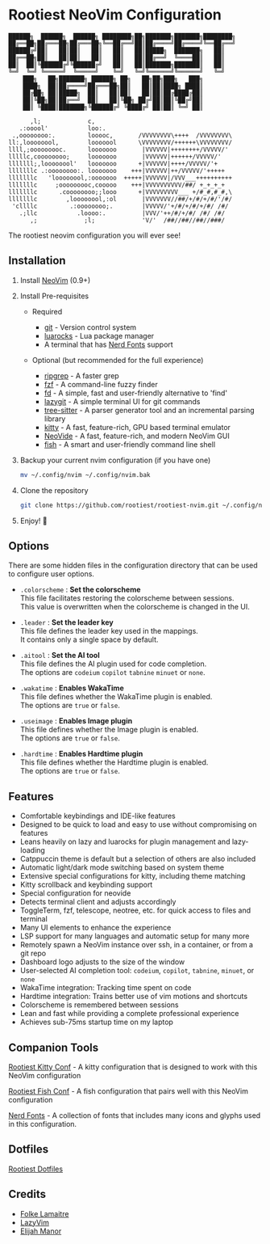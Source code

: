 # Rootiest NeoVim Configuration

```none
██████╗  ██████╗  ██████╗ ████████╗██╗███████╗███████╗████████╗
██╔══██╗██╔═══██╗██╔═══██╗╚══██╔══╝██║██╔════╝██╔════╝╚══██╔══╝
██████╔╝██║   ██║██║   ██║   ██║   ██║█████╗  ███████╗   ██║
██╔══██╗██║   ██║██║   ██║   ██║   ██║██╔══╝  ╚════██║   ██║
██║  ██║╚██████╔╝╚██████╔╝   ██║   ██║███████╗███████║   ██║
╚═╝  ╚═╝ ╚═════╝  ╚═════╝    ╚═╝   ╚═╝╚══════╝╚══════╝   ╚═╝
    ███╗   ██╗███████╗ ██████╗ ██╗   ██╗██╗███╗   ███╗
    ████╗  ██║██╔════╝██╔═══██╗██║   ██║██║████╗ ████║
    ██╔██╗ ██║█████╗  ██║   ██║██║   ██║██║██╔████╔██║
    ██║╚██╗██║██╔══╝  ██║   ██║╚██╗ ██╔╝██║██║╚██╔╝██║
    ██║ ╚████║███████╗╚██████╔╝ ╚████╔╝ ██║██║ ╚═╝ ██║

      ,l;             c,
   .:ooool'           loo:.
 .,oooooooo:.         looooc,       /VVVVVVVV\++++  /VVVVVVVV\
ll:,loooooool,        looooool      \VVVVVVVV/++++++\VVVVVVVV/
llll,;ooooooooc.      looooooo       |VVVVVV|++++++++/VVVVV/'
lllllc,coooooooo;     looooooo       |VVVVVV|++++++/VVVVV/'
lllllll;,loooooool'   looooooo      +|VVVVVV|++++/VVVVV/'+
lllllllc .:oooooooo:. looooooo    +++|VVVVVV|++/VVVVV/'+++++
lllllllc   'loooooool,:ooooooo  +++++|VVVVVV|/VVV___++++++++++
lllllllc     ;ooooooooc,cooooo    +++|VVVVVVVVVV/##/ +_+_+_+
lllllllc      .coooooooo;;looo      +|VVVVVVVVV___ +/#_#,#_#,\
lllllllc        ,loooooool,:ol       |VVVVVVV//##/+/#/+/#/'/#/
 'cllllc         .:oooooooo;.        |VVVVV/'+/#/+/#/+/#/ /#/
   .;llc           .loooo:.          |VVV/'++/#/+/#/ /#/ /#/
      ,;             ;l;             'V/'  /##//##//##//###/
```

The rootiest neovim configuration you will ever see!

## Installation

1. Install [NeoVim](https://github.com/neovim/neovim/blob/master/INSTALL.md) (0.9+)
2. Install Pre-requisites

   - Required

     - [git](https://git-scm.com/) -
       Version control system
     - [luarocks](https://luarocks.org/) -
       Lua package manager
     - A terminal that has
       [Nerd Fonts](https://github.com/ryanoasis/nerd-fonts/) support

   - Optional (but recommended for the full experience)
     - [ripgrep](https://github.com/BurntSushi/ripgrep) -
       A faster grep
     - [fzf](https://github.com/junegunn/fzf) -
       A command-line fuzzy finder
     - [fd](https://github.com/sharkdp/fd) -
       A simple, fast and user-friendly alternative to 'find'
     - [lazygit](https://github.com/jesseduffield/lazygit) -
       A simple terminal UI for git commands
     - [tree-sitter](https://github.com/tree-sitter/tree-sitter/) -
       A parser generator tool and an incremental parsing library
     - [kitty](https://sw.kovidgoyal.net/kitty/) -
       A fast, feature-rich, GPU based terminal emulator
     - [NeoVide](https://neovide.dev/) -
       A fast, feature-rich, and modern NeoVim GUI
     - [fish](https://fishshell.com/) -
       A smart and user-friendly command line shell

3. Backup your current nvim configuration (if you have one)

   ```bash
   mv ~/.config/nvim ~/.config/nvim.bak
   ```

4. Clone the repository

   ```bash
   git clone https://github.com/rootiest/rootiest-nvim.git ~/.config/nvim
   ```

5. Enjoy! 🎉

## Options

There are some hidden files in the configuration directory that can be
used to configure user options.

- `.colorscheme` : **Set the colorscheme**  
   This file facilitates restoring the colorscheme between sessions.  
   This value is overwritten when the colorscheme is changed in the UI.

- `.leader` : **Set the leader key**  
   This file defines the leader key used in the mappings.  
   It contains only a single space by default.

- `.aitool` : **Set the AI tool**  
   This file defines the AI plugin used for code completion.  
   The options are `codeium` `copilot` `tabnine` `minuet` or `none`.

- `.wakatime` : **Enables WakaTime**  
   This file defines whether the WakaTime plugin is enabled.  
   The options are `true` or `false`.

- `.useimage` : **Enables Image plugin**  
   This file defines whether the Image plugin is enabled.  
   The options are `true` or `false`.

- `.hardtime` : **Enables Hardtime plugin**  
   This file defines whether the Hardtime plugin is enabled.  
   The options are `true` or `false`.

## Features

- Comfortable keybindings and IDE-like features
- Designed to be quick to load and easy to use without compromising on features
- Leans heavily on lazy and luarocks for plugin management and lazy-loading
- Catppuccin theme is default but a selection of others are also included
- Automatic light/dark mode switching based on system theme
- Extensive special configurations for kitty, including theme matching
- Kitty scrollback and keybinding support
- Special configuration for neovide
- Detects terminal client and adjusts accordingly
- ToggleTerm, fzf, telescope, neotree, etc. for quick access to files and terminal
- Many UI elements to enhance the experience
- LSP support for many languages and automatic setup for many more
- Remotely spawn a NeoVim instance over ssh, in a container, or from a git repo
- Dashboard logo adjusts to the size of the window
- User-selected AI completion tool:
  `codeium`, `copilot`, `tabnine`, `minuet`, or `none`
- WakaTime integration: Tracking time spent on code
- Hardtime integration: Trains better use of vim motions and shortcuts
- Colorscheme is remembered between sessions
- Lean and fast while providing a complete professional experience
- Achieves sub-75ms startup time on my laptop

## Companion Tools

[Rootiest Kitty Conf](https://github.com/rootiest/rootiest-kitty) -
A kitty configuration that is designed to work with this NeoVim configuration

[Rootiest Fish Conf](https://github.com/rootiest/rootiest-fish-conf) -
A fish configuration that pairs well with this NeoVim configuration

[Nerd Fonts](https://github.com/ryanoasis/nerd-fonts/) -
A collection of fonts that includes many icons and glyphs used in this configuration.

## Dotfiles

[Rootiest Dotfiles](https://github.com/rootiest/dotfiles)

## Credits

- [Folke Lamaitre](https://github.com/folke)
- [LazyVim](https://github.com/LazyVim/LazyVim)
- [Elijah Manor](https://github.com/elijahmanor/elijahmanor)
